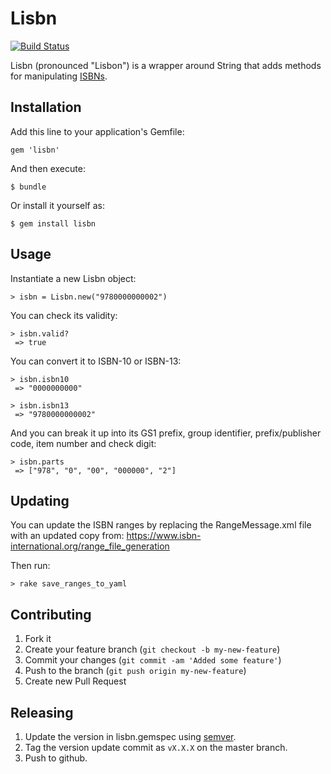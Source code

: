 # Lisbn

[![Build Status](https://travis-ci.org/ragalie/lisbn.svg?branch=master)](https://travis-ci.org/ragalie/lisbn)

Lisbn (pronounced "Lisbon") is a wrapper around String that adds methods for manipulating
[ISBNs](http://en.wikipedia.org/wiki/International_Standard_Book_Number).

## Installation

Add this line to your application's Gemfile:

    gem 'lisbn'

And then execute:

    $ bundle

Or install it yourself as:

    $ gem install lisbn

## Usage

Instantiate a new Lisbn object:

    > isbn = Lisbn.new("9780000000002")

You can check its validity:

    > isbn.valid?
     => true

You can convert it to ISBN-10 or ISBN-13:

    > isbn.isbn10
     => "0000000000"

    > isbn.isbn13
     => "9780000000002"

And you can break it up into its GS1 prefix, group identifier, prefix/publisher code,
item number and check digit:

    > isbn.parts
     => ["978", "0", "00", "000000", "2"]
     
## Updating

You can update the ISBN ranges by replacing the RangeMessage.xml file with an
updated copy from: https://www.isbn-international.org/range_file_generation

Then run:

    > rake save_ranges_to_yaml

## Contributing

1. Fork it
2. Create your feature branch (`git checkout -b my-new-feature`)
3. Commit your changes (`git commit -am 'Added some feature'`)
4. Push to the branch (`git push origin my-new-feature`)
5. Create new Pull Request

## Releasing

1. Update the version in lisbn.gemspec using [semver](https://semver.org).
2. Tag the version update commit as `vX.X.X` on the master branch.
3. Push to github.
